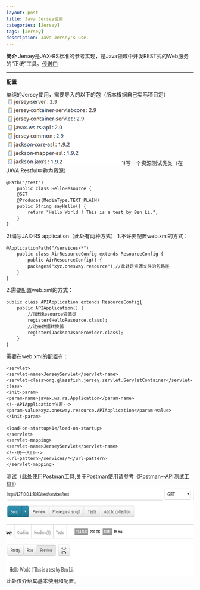 ```yaml
---
layout: post
title: Java Jersey使用
categories: [Jersey]
tags: [Jersey]
description: Java Jersey's use.
---
```


**简介**
    Jersey是JAX-RS标准的参考实现，是Java领域中开发REST式的Web服务的“正统”工具。<a href="https://jersey.java.net" target="_blank">传送门</a>

-----
**配置**

单纯的Jersey使用，需要导入的以下的包（版本根据自己实际项目定）
<img src="/img/jersey.png" width="306" height="180">
1)写一个资源测试类类（在JAVA Restful中称为资源）

    @Path("/test")
        public class HelloResource {
        @GET
        @Produces(MediaType.TEXT_PLAIN)
        public String sayHello() {
            return "Hello World ! This is a test by Ben Li.";
        }
    }

2)编写JAX-RS application（此处有两种方式）
1.不许要配置web.xml的方式：

    @ApplicationPath("/services/*")
        public class AirResourceConfig extends ResourceConfig {
            public AirResourceConfig() {
            packages("xyz.onesway.resource");//此处是资源文件的包路径
        }
    }

2.需要配置web.xml的方式：

    public class APIApplication extends ResourceConfig{
        public APIApplication() {
            //加载Resource资源类
            register(HelloResource.class);
            //注册数据转换器
            register(JacksonJsonProvider.class);
        }
    }
需要在web.xml的配置有：

    <servlet>
    <servlet-name>JerseyServlet</servlet-name>
    <servlet-class>org.glassfish.jersey.servlet.ServletContainer</servlet-class>
    <init-param>
    <param-name>javax.ws.rs.Application</param-name>
    <!--APIApplication位置-->
    <param-value>xyz.onesway.resource.APIApplication</param-value>
    </init-param>

    <load-on-startup>1</load-on-startup>
    </servlet>
    <servlet-mapping>
    <servlet-name>JerseyServlet</servlet-name>
    <!--统一入口-->
    <url-pattern>/services/*</url-pattern>
    </servlet-mapping>

测试（此处使用Postman工具,关于Postman使用请参考<a href="http://blog.onesway.xyz/tools/2015/03/10/postman-api-tool.html">《Postman--API测试工具》</a>）
<img src="/img/test-result.png" width="719" height="238">
此处仅介绍其基本使用和配置。


